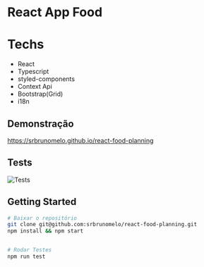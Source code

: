 # React App Food  

# Techs
- React
- Typescript 
- styled-components 
- Context Api
- Bootstrap(Grid)
- i18n

## Demonstração  
https://srbrunomelo.github.io/react-food-planning

## Tests
![Tests](https://github.com/srbrunomelo/react-food-planning/actions/workflows/node.js.yml/badge.svg)

## Getting Started
 
```bash
# Baixar o repositório
git clone git@github.com:srbrunomelo/react-food-planning.git
npm install && npm start


# Rodar Testes
npm run test
```
 
